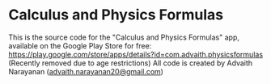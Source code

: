 # Calculus and Physics Formulas
This is the source code for the "Calculus and Physics Formulas" app, available on the Google Play Store for free: https://play.google.com/store/apps/details?id=com.advaith.physicsformulas (Recently removed due to age restrictions)
All code is created by Advaith Narayanan (advaith.narayanan20@gmail.com)
